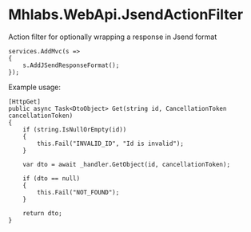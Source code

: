 # Mhlabs.WebApi.JsendActionFilter
Action filter for optionally wrapping a response in Jsend format

```
services.AddMvc(s =>
{
    s.AddJSendResponseFormat();
});
```

Example usage:

```
[HttpGet]
public async Task<DtoObject> Get(string id, CancellationToken cancellationToken)
{
    if (string.IsNullOrEmpty(id))
    {
        this.Fail("INVALID_ID", "Id is invalid");
    }

    var dto = await _handler.GetObject(id, cancellationToken);

    if (dto == null)
    {
        this.Fail("NOT_FOUND");
    }

    return dto;
}

```
